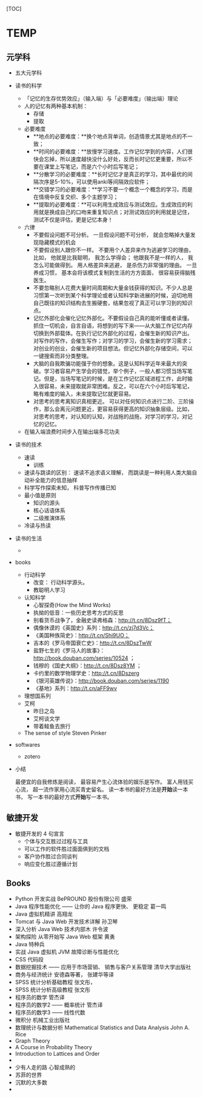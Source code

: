 [TOC]

# TEMP

## 元学科

- 五大元学科

- 读书的科学

  - 「记忆的生存优势效应」（输入端）与「必要难度」（输出端）理论
  - 人的记忆有两种基本机制：
    - 存储
    - 提取
  - 必要难度
    - **地点的必要难度：**换个地点背单词，创造情景尤其是地点的不一致；
    - **时间的必要难度：**放慢学习速度。工作记忆学到的内容，人们很快会忘掉，所以速度越快没什么好处，反而长时记忆更重要，所以不要在课堂上写笔记，而是六个小时后写笔记；
    - **分散学习的必要难度：**长时记忆才是真正的学习，其中最优的间隔次序是5-10%，可以使用anki等间隔效应软件；
    - **交错学习的必要难度：**学习不要一个概念一个概念的学习，而是在情境中反复交织、多个主题学习；
    - **提取的必要难度：**可以利用生成效应与测试效应。生成效应的利用就是换成自己的口吻来重复知识点；对测试效应的利用就是记住，测试不仅是评估，更是记忆本身！
  - 六律
    - 不要假设问题不可分析。 一旦假设问题不可分析， 就会忽略掉大量发现隐藏模式的机会
    - 不要假设别人跟你不一样。 不要用个人差异来作为逃避学习的理由， 比如， 他就是比我聪明， 我怎么学得会； 他跟我不是一样的人， 我怎么可能做得到。 用人格差异来逃避， 是杀伤力非常强的理由。 一旦养成习惯， 基本会将该模式复制到生活的方方面面， 很容易获得脑残医生。
    - 不要忽略别人花费大量时间周期和大量金钱获得的知识。不少人总是习惯第一次听到某个科学理论或者认知科学新进展的时候，迫切地用自己既往的知识结构去生搬硬套，结果忽视了真正可以学习到的知识点。
    - 记忆外部化会催化记忆外部化。不要假设自己真的能听懂或者读懂。抓住一切机会，自言自语，将想到的写下来——从大脑工作记忆内存切换到外部载体。在执行记忆外部化的过程，会催生新的知识产出。对写作的写作，会催生写作；对学习的学习，会催生新的学习需求；对创业的创业，会催生新的项目想法。但记忆外部化存储空间，可以一键搜索而非分类整理。
    - 大脑的自我欺骗功能强于你的想象。这是认知科学近年来最大的突破。学习者容易产生学会的错觉，举个例子，一般人都习惯当场写笔记。但是，当场写笔记的时候，是在工作记忆区域进程工作，此时输入很容易，未来提取就非常困难。反之，可以在六个小时后写笔记，略有难度的输入，未来提取记忆就更容易。
    - 对思考的思考离知识真相更近。 可以对任何知识点进行二阶、三阶操作，那么会离元问题更近，更容易获得更高的知识抽象层级。比如，对思考的思考，对认知的认知，对战拖的战拖，对学习的学习，对记忆的记忆。
  - 在输入端浪费时间步入在输出端多花功夫

- 读书的技术

  - 速读
    - 训练
  - 速读与跳读的区别： 速读不追求语义理解， 而跳读是一种利用人类大脑自动补全能力的信息抽样
  - 科学写作探索未知， 科普写作传播已知
  - 最小值是原则
    - 知识的源头
    - 核心话语体系
    - 二级推演体系
  - 冷读与热读

- 读书的生活

  - ​

- books

  - 行动科学
    - 改变： 行动科学源头。
    - 教聪明人学习
  - 认知科学
    - 心智探奇(How the Mind Works)
    - 执拗的低音：一些历史思考方式的反思
    - 别看货币战争了，金融史读弗格森：http://t.cn/8Dsz9fT；
    - 偶像休谟的《英国史》系列：http://t.cn/zj7d3Vc；
    - 《美国种族简史》：http://t.cn/Shi9UO；
    - 吉本的《罗马帝国衰亡史》：http://t.cn/8DszTwW
    - 盐野七生的《罗马人的故事》：http://book.douban.com/series/10524 ；
    - 钱穆的《国史大纲》：http://t.cn/8Dsz8YM ；
    - 卡约里的数学物理学史：http://t.cn/8Dszerg
    - 《银河英雄传说》：http://book.douban.com/series/1190 
    - 《基地》系列：http://t.cn/aFF9wv
  - 理想国系列
  - 艾柯
    - 昨日之岛
    - 艾柯谈文学
    - 带着鲑鱼去旅行
  - The sense of style Steven Pinker

- softwares

  - zotero

- 小结

  最便宜的自我修炼是阅读， 最容易产生心流体验的娱乐是写作。 富人用钱买心流， 超一流作家用心流买青史留名。 读一本书的最好方法是**开始**读一本书， 写一本书的最好方式**开始**写一本书。 

## 敏捷开发

- 敏捷开发的 4 句宣言
  - 个体与交互胜过过程与工具
  - 可以工作的软件胜过面面俱到的文档
  - 客户协作胜过合同谈判
  - 响应变化胜过遵循计划

## Books

- Python 开发实战 BePROUND 股份有限公司 盛荣
- Java 程序性能优化 —— 让你的 Java 程序更快、 更稳定 葛一鸣
- Java 虚拟机精讲 高翔龙
- Tomcat 与 Java Web 开发技术详解 孙卫琴
- 深入分析 Java Web 技术内部木 许令波 
- 架构探险 从零开始写 Java Web 框架 黄勇
- Java 特种兵
- 实战 Java 虚拟机 JVM 故障诊断与性能优化
- CSS 代码段
- 数据挖掘技术 —— 应用于市场营销、 销售与客户关系管理 清华大学出版社
- 商务与经济统计 安德森等著， 张建华等译
- SPSS 统计分析基础教程 张文彤，
- SPSS 统计分析高级教程 张文彤
- 程序员的数学 管杰译
- 程序员的数学2 —— 概率统计 管杰译
- 程序员的数学3 —— 线性代数
- 微积分 机械工业出版社
- 数理统计与数据分析 Mathematical Statistics and Data Analysis John A. Rice
- Graph Theory
- A Course in Probability Theory
- Introduction to Lattices and Order
- ​
- 少有人走的路 心智成熟的
- 苏菲的世界
- 沉默的大多数
- ​



